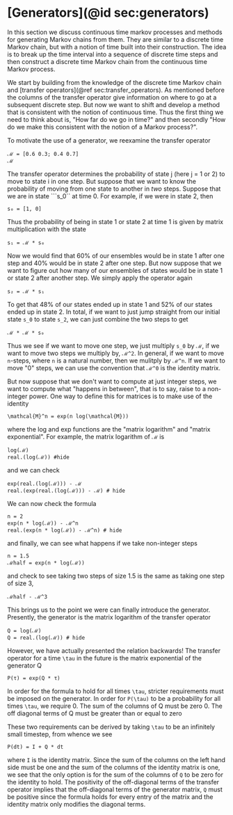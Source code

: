 # [Generators](@id sec:generators) 

In this section we discuss continuous time markov processes and methods for generating Markov chains from them. They are similar to a discrete time Markov chain, but with a notion of time built into their construction. The idea is to break up the time interval into a sequence of discrete time steps and then construct a discrete time Markov chain from the continuous time Markov process.

We start by building from the knowledge of the discrete time Markov chain and [transfer operators](@ref sec:transfer_operators). As mentioned before the columns of the transfer operator give information on where to go at a subsequent discrete step. But now we want to shift and develop a method that is consistent with the notion of continuous time. Thus the first thing we need to think about is, "How far do we go in time?" and then secondly "How do we make this consistent with the notion of a Markov process?". 

To motivate the use of a generator, we reexamine the transfer operator

```@example generator
ℳ = [0.6 0.3; 0.4 0.7]
ℳ
```

The transfer operator determines the probability of state j (here j = 1 or 2) to move to state i in one step. But suppose that we want to know the probability of moving from one state to another in *two* steps. Suppose that we are in state ```s_0`` at time 0. For example, if we were in state 2, then 
```@example generator
s₀ = [1, 0]
```
Thus the probability of being in state 1 or state 2 at time 1 is given by matrix multiplication with the state 
```@example generator
s₁ = ℳ * s₀
```
Now we would find that 60% of our ensembles would be in state 1 after one step and 40% would be in state 2 after one step. But now suppose that we want to figure out how many of our ensembles of states would be in state 1 or state 2 after another step. We simply apply the operator again 
```@example generator
s₂ = ℳ * s₁
```
To get that 48% of our states ended up in state 1 and 52% of our states ended up in state 2. In total, if we want to just jump straight from our initial state ```s_0``` to state ```s_2```, we can just combine the two steps to get 
```@example generator
ℳ * ℳ * s₀
```

Thus we see if we want to move one step, we just multiply ```s_0``` by ```ℳ```, if we want to move two steps we multiply by, ```ℳ^2```. In general, if we want to move ```n```-steps, where ```n``` is a natural number, then we mulitply by ```ℳ^n```. If we want to move "0" steps, we can use the convention that ```ℳ^0``` is the identity matrix.

But now suppose that we don't want to compute at just integer steps, we want to compute what "happens in between", that is to say, raise to a non-integer power. One way to define this for matrices is to make use of the identity
```
\mathcal{M}^n = exp(n log(\mathcal{M}))
```
where the log and exp functions are the "matrix logarithm" and "matrix exponential". For example, the matrix logarithm of ```ℳ``` is
```@example generator
log(ℳ)
real.(log(ℳ)) #hide
``` 

and we can check 
```@example generator
exp(real.(log(ℳ))) - ℳ
real.(exp(real.(log(ℳ))) - ℳ) # hide
``` 

We can now check the formula
```@example generator
n = 2
exp(n * log(ℳ)) - ℳ^n
real.(exp(n * log(ℳ)) - ℳ^n) # hide
``` 

and finally, we can see what happens if we take non-integer steps
```@example generator
n = 1.5
ℳhalf = exp(n * log(ℳ)) 
``` 

and check to see taking two steps of size 1.5 is the same as taking one step of size 3,
```@example generator
ℳhalf - ℳ^3
``` 

This brings us to the point we were can finally introduce the generator. Presently, the generator is the matrix logarithm of the transfer operator 

```@example generator
Q = log(ℳ)
Q = real.(log(ℳ)) # hide
``` 

However, we have actually presented the relation backwards! The transfer operator for a time ```\tau``` in the future is the matrix exponential of the generator Q

```@example generator
P(τ) = exp(Q * τ)
``` 

In order for the formula to hold for all times ```\tau```, stricter requirements must be imposed on the generator. In order for ```P(\tau)``` to be a probability for all times ```\tau```, we require 
0. The sum of the columns of Q must be zero 
0. The off diagonal terms of Q must be greater than or equal to zero

These two requirements can be derived by taking ```\tau``` to be an infinitely small timestep, from whence we see 
```
P(dt) = I + Q * dt
```
where ```I``` is the identity matrix. Since the sum of the columns on the left hand side must be one and the sum of the columns of the identity matrix is one, we see that the only option is for the sum of the columns of ```Q``` to be zero for the identity to hold. The positivity of the off-diagonal terms of the transfer operator implies that the off-diagonal terms of the generator matrix, ```Q``` must be positive since the formula holds for every entry of the matrix and the identity matrix only modifies the diagonal terms.
